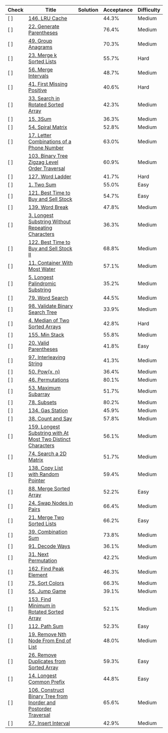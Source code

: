| Check | Title                                | Solution  | Acceptance | Difficulty |
|-------|--------------------------------------|-----------|------------|------------|
| [ ]   | [146. LRU Cache](https://leetcode.com/problems/lru-cache/) |           | 44.3%      | Medium     |
| [ ]   | [22. Generate Parentheses](https://leetcode.com/problems/generate-parentheses/) |           | 76.4%      | Medium     |
| [ ]   | [49. Group Anagrams](https://leetcode.com/problems/group-anagrams/) |           | 70.3%      | Medium     |
| [ ]   | [23. Merge k Sorted Lists](https://leetcode.com/problems/merge-k-sorted-lists/) |           | 55.7%      | Hard       |
| [ ]   | [56. Merge Intervals](https://leetcode.com/problems/merge-intervals/) |           | 48.7%      | Medium     |
| [ ]   | [41. First Missing Positive](https://leetcode.com/problems/first-missing-positive/) |           | 40.6%      | Hard       |
| [ ]   | [33. Search in Rotated Sorted Array](https://leetcode.com/problems/search-in-rotated-sorted-array/) |           | 42.3%      | Medium     |
| [ ]   | [15. 3Sum](https://leetcode.com/problems/3sum/) |           | 36.3%      | Medium     |
| [ ]   | [54. Spiral Matrix](https://leetcode.com/problems/spiral-matrix/) |           | 52.8%      | Medium     |
| [ ]   | [17. Letter Combinations of a Phone Number](https://leetcode.com/problems/letter-combinations-of-a-phone-number/) |       | 63.0%      | Medium     |
| [ ]   | [103. Binary Tree Zigzag Level Order Traversal](https://leetcode.com/problems/binary-tree-zigzag-level-order-traversal/) |   | 60.9%      | Medium     |
| [ ]   | [127. Word Ladder](https://leetcode.com/problems/word-ladder/) |           | 41.7%      | Hard       |
| [ ]   | [1. Two Sum](https://leetcode.com/problems/two-sum/) |           | 55.0%      | Easy       |
| [ ]   | [121. Best Time to Buy and Sell Stock](https://leetcode.com/problems/best-time-to-buy-and-sell-stock/) |           | 54.7%      | Easy       |
| [ ]   | [139. Word Break](https://leetcode.com/problems/word-break/) |           | 47.8%      | Medium     |
| [ ]   | [3. Longest Substring Without Repeating Characters](https://leetcode.com/problems/longest-substring-without-repeating-characters/) | | 36.3%      | Medium     |
| [ ]   | [122. Best Time to Buy and Sell Stock II](https://leetcode.com/problems/best-time-to-buy-and-sell-stock-ii/) |        | 68.8%      | Medium     |
| [ ]   | [11. Container With Most Water](https://leetcode.com/problems/container-with-most-water/) |           | 57.1%      | Medium     |
| [ ]   | [5. Longest Palindromic Substring](https://leetcode.com/problems/longest-palindromic-substring/) |           | 35.2%      | Medium     |
| [ ]   | [79. Word Search](https://leetcode.com/problems/word-search/) |           | 44.5%      | Medium     |
| [ ]   | [98. Validate Binary Search Tree](https://leetcode.com/problems/validate-binary-search-tree/) |           | 33.9%      | Medium     |
| [ ]   | [4. Median of Two Sorted Arrays](https://leetcode.com/problems/median-of-two-sorted-arrays/) |           | 42.8%      | Hard       |
| [ ]   | [155. Min Stack](https://leetcode.com/problems/min-stack/) |           | 55.8%      | Medium     |
| [ ]   | [20. Valid Parentheses](https://leetcode.com/problems/valid-parentheses/) |           | 41.8%      | Easy       |
| [ ]   | [97. Interleaving String](https://leetcode.com/problems/interleaving-string/) |           | 41.3%      | Medium     |
| [ ]   | [50. Pow(x, n)](https://leetcode.com/problems/powx-n/) |           | 36.4%      | Medium     |
| [ ]   | [46. Permutations](https://leetcode.com/problems/permutations/) |           | 80.1%      | Medium     |
| [ ]   | [53. Maximum Subarray](https://leetcode.com/problems/maximum-subarray/) |           | 51.7%      | Medium     |
| [ ]   | [78. Subsets](https://leetcode.com/problems/subsets/) |           | 80.2%      | Medium     |
| [ ]   | [134. Gas Station](https://leetcode.com/problems/gas-station/) |           | 45.9%      | Medium     |
| [ ]   | [38. Count and Say](https://leetcode.com/problems/count-and-say/) |           | 57.8%      | Medium     |
| [ ]   | [159. Longest Substring with At Most Two Distinct Characters](https://leetcode.com/problems/longest-substring-with-at-most-two-distinct-characters/) | | 56.1%      | Medium     |
| [ ]   | [74. Search a 2D Matrix](https://leetcode.com/problems/search-a-2d-matrix/) |           | 51.7%      | Medium     |
| [ ]   | [138. Copy List with Random Pointer](https://leetcode.com/problems/copy-list-with-random-pointer/) |           | 59.4%      | Medium     |
| [ ]   | [88. Merge Sorted Array](https://leetcode.com/problems/merge-sorted-array/) |           | 52.2%      | Easy       |
| [ ]   | [24. Swap Nodes in Pairs](https://leetcode.com/problems/swap-nodes-in-pairs/) |           | 66.4%      | Medium     |
| [ ]   | [21. Merge Two Sorted Lists](https://leetcode.com/problems/merge-two-sorted-lists/) |           | 66.2%      | Easy       |
| [ ]   | [39. Combination Sum](https://leetcode.com/problems/combination-sum/) |           | 73.8%      | Medium     |
| [ ]   | [91. Decode Ways](https://leetcode.com/problems/decode-ways/) |           | 36.1%      | Medium     |
| [ ]   | [31. Next Permutation](https://leetcode.com/problems/next-permutation/) |           | 42.2%      | Medium     |
| [ ]   | [162. Find Peak Element](https://leetcode.com/problems/find-peak-element/) |           | 46.3%      | Medium     |
| [ ]   | [75. Sort Colors](https://leetcode.com/problems/sort-colors/) |           | 66.3%      | Medium     |
| [ ]   | [55. Jump Game](https://leetcode.com/problems/jump-game/) |           | 39.1%      | Medium     |
| [ ]   | [153. Find Minimum in Rotated Sorted Array](https://leetcode.com/problems/find-minimum-in-rotated-sorted-array/) |     | 52.1%      | Medium     |
| [ ]   | [112. Path Sum](https://leetcode.com/problems/path-sum/) |           | 52.3%      | Easy       |
| [ ]   | [19. Remove Nth Node From End of List](https://leetcode.com/problems/remove-nth-node-from-end-of-list/) |           | 48.0%      | Medium     |
| [ ]   | [26. Remove Duplicates from Sorted Array](https://leetcode.com/problems/remove-duplicates-from-sorted-array/) |       | 59.3%      | Easy       |
| [ ]   | [14. Longest Common Prefix](https://leetcode.com/problems/longest-common-prefix/) |           | 44.8%      | Easy       |
| [ ]   | [106. Construct Binary Tree from Inorder and Postorder Traversal](https://leetcode.com/problems/construct-binary-tree-from-inorder-and-postorder-traversal/) | | 65.6%      | Medium     |
| [ ]   | [57. Insert Interval](https://leetcode.com/problems/insert-interval/) |           | 42.9%      | Medium     |
